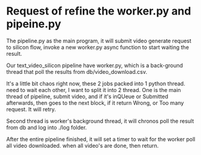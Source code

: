 # Request of refine the worker.py and pipeine.py

The pipeline.py as the main program, it will submit video generate request to silicon flow, 
invoke a new worker.py async function to start waiting the result.

Our text_video_silicon pipeline have worker.py, which is a back-ground thread that
poll the results from db/video_download.csv. 

It's a little bit chaos right now, these 2 jobs packed into 1 python thread. need to wait each other,
I want to split it into 2 thread. One is the main thread of pipeline, submit video, and if it's inQUeue or 
Submitted afterwards, then goes to the next block, if it return Wrong, or Too many request. It will retry.

Second thread is worker's background thread, it will chronos poll the result from db and log into ./log folder.

After the entire pipeline finished, it will set a timer to wait for the worker poll all video
downloaded. when all video's are done, then return.
